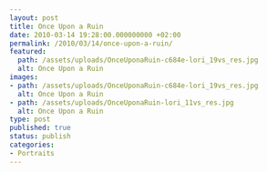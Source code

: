 ```yaml
---
layout: post
title: Once Upon a Ruin
date: 2010-03-14 19:28:00.000000000 +02:00
permalink: /2010/03/14/once-upon-a-ruin/
featured:
  path: /assets/uploads/OnceUponaRuin-c684e-lori_19vs_res.jpg
  alt: Once Upon a Ruin
images:
- path: /assets/uploads/OnceUponaRuin-c684e-lori_19vs_res.jpg
  alt: Once Upon a Ruin
- path: /assets/uploads/OnceUponaRuin-lori_11vs_res.jpg
  alt: Once Upon a Ruin
type: post
published: true
status: publish
categories:
- Portraits
---
```

